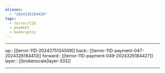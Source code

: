 ```yaml
---
aliases:
  - "2024326184420"
tags:
  - terror/11D
  - payment
  - bankruptcy
---
```




***

up:: [[terror-11D-2024275124509]]
back:: [[terror-11D-payment-047-2024326184413]]
forward:: [[terror-11D-payment-049-2024326184427]]
layer:: [[brokenscale|layer-333]]

***

